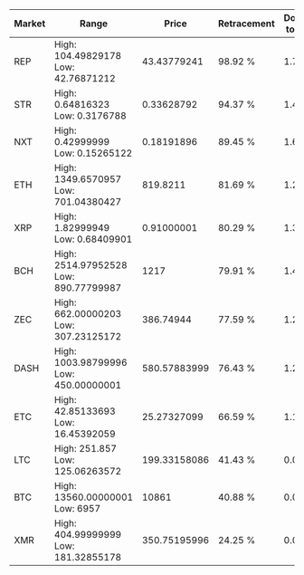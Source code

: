 | Market | Range | Price| Retracement | Doubles to 50% |
| --- | --- | --- | --- | --- |
| REP | High: 104.49829178<br />Low: 42.76871212 | 43.43779241 | 98.92 % | 1.70 |
| STR | High: 0.64816323<br />Low: 0.3176788 | 0.33628792 | 94.37 % | 1.44 |
| NXT | High: 0.42999999<br />Low: 0.15265122 | 0.18191896 | 89.45 % | 1.60 |
| ETH | High: 1349.6570957<br />Low: 701.04380427 | 819.8211 | 81.69 % | 1.25 |
| XRP | High: 1.82999949<br />Low: 0.68409901 | 0.91000001 | 80.29 % | 1.38 |
| BCH | High: 2514.97952528<br />Low: 890.77799987 | 1217 | 79.91 % | 1.40 |
| ZEC | High: 662.00000203<br />Low: 307.23125172 | 386.74944 | 77.59 % | 1.25 |
| DASH | High: 1003.98799996<br />Low: 450.00000001 | 580.57883999 | 76.43 % | 1.25 |
| ETC | High: 42.85133693<br />Low: 16.45392059 | 25.27327099 | 66.59 % | 1.17 |
| LTC | High: 251.857<br />Low: 125.06263572 | 199.33158086 | 41.43 % | 0.00 |
| BTC | High: 13560.00000001<br />Low: 6957 | 10861 | 40.88 % | 0.00 |
| XMR | High: 404.99999999<br />Low: 181.32855178 | 350.75195996 | 24.25 % | 0.00 |
